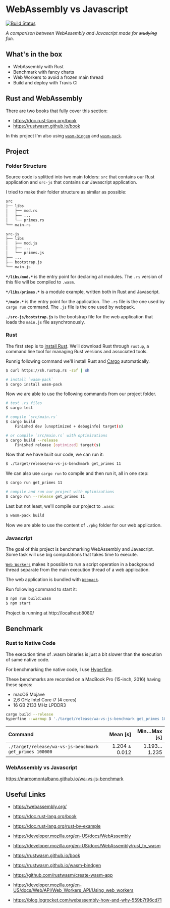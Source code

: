# WebAssembly vs Javascript

[![Build Status](https://travis-ci.org/marcomontalbano/wa-vs-js-benchmark.svg?branch=master)](https://travis-ci.org/marcomontalbano/wa-vs-js-benchmark)

*A comparison between WebAssembly and Javascript made for ~~studying~~ fun.*

## What's in the box

- WebAssembly with Rust
- Benchmark with fancy charts
- Web Workers to avoid a frozen main thread
- Build and deploy with Travis CI

## Rust and WebAssembly

There are two books that fully cover this section:

- https://doc.rust-lang.org/book
- https://rustwasm.github.io/book

In this project I'm also using [`wasm-bingen`](https://rustwasm.github.io/wasm-bindgen) and [`wasm-pack`](https://github.com/rustwasm/wasm-pack).

## Project

### Folder Structure

Source code is splitted into two main folders: `src` that contains our Rust application and `src-js` that contains our Javascript application.

I tried to make their folder structure as similar as possible:

```sh
src
├── libs
│   ├── mod.rs
│   ├── ...
│   └── primes.rs
└── main.rs

src-js
├── libs
│   ├── mod.js
│   ├── ...
│   └── primes.js
├── ...
├── bootstrap.js
└── main.js
```

**`*/libs/mod.*`** is the entry point for declaring all modules. The `.rs` version of this file will be compiled to `.wasm`.

**`*/libs/primes.*`** is a module example, written both in Rust and Javascript.

**`*/main.*`** is the entry point for the application. The `.rs` file is the one used by `cargo run` command. The `.js` file is the one used by webpack.

**`./src-js/bootstrap.js`** is the bootstrap file for the web application that loads the `main.js` file asynchronously.


### Rust

The first step is to [install Rust](https://doc.rust-lang.org/stable/book/ch01-01-installation.html). We’ll download Rust through `rustup`, a command line tool for managing Rust versions and associated tools.

Runnig following command we'll install Rust and [Cargo](https://doc.rust-lang.org/cargo) automatically.

```sh
$ curl https://sh.rustup.rs -sSf | sh

# install `wasm-pack`
$ cargo install wasm-pack
```

Now we are able to use the following commands from our project folder.

```sh
# test .rs files
$ cargo test

# compile `src/main.rs`
$ cargo build
    Finished dev [unoptimized + debuginfo] target(s)

# or compile `src/main.rs` with optimizations
$ cargo build --release
    Finished release [optimized] target(s)
```

Now that we have built our code, we can run it:

```sh
$ ./target/release/wa-vs-js-benchmark get_primes 11
```

We can also use `cargo run` to compile and then run it, all in one step:

```sh
$ cargo run get_primes 11

# compile and run our project with optimizations
$ cargo run --release get_primes 11
```

Last but not least, we'll compile our project to `.wasm`:

```sh
$ wasm-pack build
```

Now we are able to use the content of `./pkg` folder for our web application.


### Javascript

The goal of this project is benchmarking WebAssembly and Javascript. Some task will use big computations that takes time to execute.

[`Web Workers`](https://developer.mozilla.org/en-US/docs/Web/API/Web_Workers_API) makes it possible to run a script operation in a background thread separate from the main execution thread of a web application.

The web application is bundled with [`Webpack`](https://webpack.js.org/).

Run following command to start it:

```sh
$ npm run build:wasm
$ npm start
```

Project is running at http://localhost:8080/


## Benchmark

### Rust to Native Code

The execution time of .wasm binaries is just a bit slower than the execution of same native code.

For benchmarking the native code, I use [Hyperfine](https://github.com/sharkdp/hyperfine).

These benchmarks are recorded on a MacBook Pro (15-inch, 2016) having these specs:

- macOS Mojave
- 2,6 GHz Intel Core i7 (4 cores)
- 16 GB 2133 MHz LPDDR3

```sh
cargo build --release
hyperfine --warmup 3 './target/release/wa-vs-js-benchmark get_primes 100000'
```

| Command | Mean [s] | Min…Max [s] |
|:---|---:|---:|
| `./target/release/wa-vs-js-benchmark get_primes 100000` | 1.204 ± 0.012 | 1.193…1.235 |


### WebAssembly vs Javascript

https://marcomontalbano.github.io/wa-vs-js-benchmark


## Useful Links

- https://webassembly.org/

- https://doc.rust-lang.org/book
- https://doc.rust-lang.org/rust-by-example

- https://developer.mozilla.org/en-US/docs/WebAssembly
- https://developer.mozilla.org/en-US/docs/WebAssembly/rust_to_wasm

- https://rustwasm.github.io/book
- https://rustwasm.github.io/wasm-bindgen

- https://github.com/rustwasm/create-wasm-app
- https://developer.mozilla.org/en-US/docs/Web/API/Web_Workers_API/Using_web_workers
- https://blog.logrocket.com/webassembly-how-and-why-559b7f96cd71

